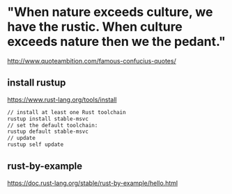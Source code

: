 # "When nature exceeds culture, we have the rustic. When culture exceeds nature then we the pedant."

http://www.quoteambition.com/famous-confucius-quotes/


## install rustup

https://www.rust-lang.org/tools/install

```bash
// install at least one Rust toolchain
rustup install stable-msvc
// set the default toolchain:
rustup default stable-msvc
// update
rustup self update
```
## rust-by-example
https://doc.rust-lang.org/stable/rust-by-example/hello.html
